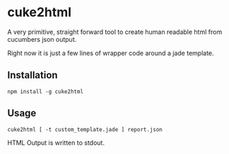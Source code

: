 cuke2html
=========

A very primitive, straight forward tool to create human readable html from cucumbers json output.

Right now it is just a few lines of wrapper code around a jade template. 


Installation
------------

```
npm install -g cuke2html
```

Usage
-----


```
cuke2html [ -t custom_template.jade ] report.json
```

HTML Output is written to stdout.

